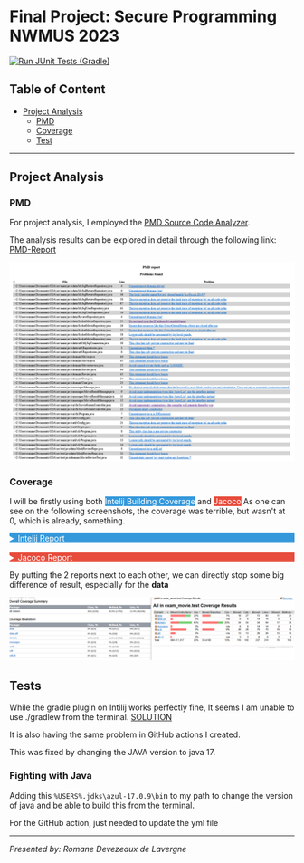 # Final Project: Secure Programming NWMUS 2023
[![Run JUnit Tests (Gradle)](https://github.com/Rdevezeaux7685/Final-Project/actions/workflows/runtests.yml/badge.svg)](https://github.com/Rdevezeaux7685/Final-Project/actions/workflows/runtests.yml)

## Table of Content

- [Project Analysis](#1-project-analysis)
  - [PMD](#pmd)
  - [Coverage](#coverage)
  - [Test](#Tests)
---

## Project Analysis

### PMD

For project analysis, I employed the [PMD Source Code Analyzer](https://pmd.github.io/).

The analysis results can be explored in detail through the following link: [PMD-Report](/Analysis/PMD-Report.html)

![PMD Report](/Analysis/PMD-Report.png)


### Coverage

I will be firstly using both <span style="background-color:#3498db; color:#fff;">Intelij Building Coverage</span> and <span style="background-color:#e74c3c; color:#fff;">Jacoco</span>
As one can see on the following screenshots, the coverage was terrible, but wasn't at 0, which is already, something.

<details>
<summary style="background-color:#3498db; color:#fff;">Intelij Report</summary>

#### Inteliji


![](/Analysis/Coverage/Intelij/Coverage-Report.png)

Html report can be found here: [Intelij report](/Analysis/Coverage/Intelij)
</details>
<br/>

<details>
<summary style="background-color:#e74c3c; color:#fff;">Jacoco Report</summary>

#### Jacoco

![](/Analysis/Coverage/JaCoCo/jacoco-report.png)

Html report can be found here: [Jacoco report](/Analysis/Coverage/JaCoCo)
</details>


By putting the 2 reports next to each other, we can directly stop some big difference of result, especially for the **data**

![](/Analysis/Coverage-compare.png)

## Tests

While the gradle plugin on Intilij works perfectly fine, It seems I am unable to use ./gradlew from the terminal. [SOLUTION](#fighting-with-java)

It is also having the same problem in GitHub actions I created.

This was fixed by changing the JAVA version to java 17.

### Fighting with Java

Adding this `%USERS%.jdks\azul-17.0.9\bi`n to my path to change the version of java and be able to build this from the terminal.

For the GitHub action, just needed to update the yml file

---

*Presented by: Romane Devezeaux de Lavergne*
